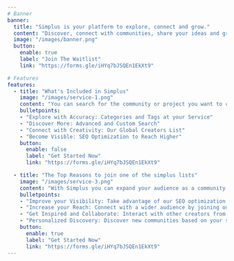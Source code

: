 ```yaml
---
# Banner
banner:
  title: "Simplus is your platform to explore, connect and grow."
  content: "Discover, connect with communities, share your ideas and grow with other creators. We make connecting simpler, here simplicity and creativity meet."
  image: "/images/banner.png"
  button:
    enable: true
    label: "Join The Waitlist"
    link: "https://forms.gle/iHYq7bJSQEn1EkXt9"

# Features
features:
  - title: "What's Included in Simplus"
    image: "/images/service-1.png"
    content: "You can search for the community or project you want to collaborate with and generate a connection, but that's not all. In Simplus you can find:"
    bulletpoints:
    - "Explore with Accuracy: Categories and Tags at your Service"
    - "Discover More: Advanced and Custom Search"
    - "Connect with Creativity: Our Global Creators List"
    - "Become Visible: SEO Optimization to Reach Higher"
    button:
      enable: false
      label: "Get Started Now"
      link: "https://forms.gle/iHYq7bJSQEn1EkXt9"

  - title: "The Top Reasons to join one of the simplus lists"
    image: "/images/service-3.png"
    content: "With Simplus you can expand your audience as a community and get more people to connect with you."
    bulletpoints:
    - "Improve your Visibility: Take advantage of our SEO optimization to increase the visibility of your content or community."
    - "Increase your Reach: Connect with a wider audience by joining our diverse communities."
    - "Get Inspired and Collaborate: Interact with other creators from around the world to inspire you and open up opportunities for collaboration."
    - "Personalized Discovery: Discover new communities based on your search interests."
    button:
      enable: true
      label: "Get Started Now"
      link: "https://forms.gle/iHYq7bJSQEn1EkXt9"
---
```

